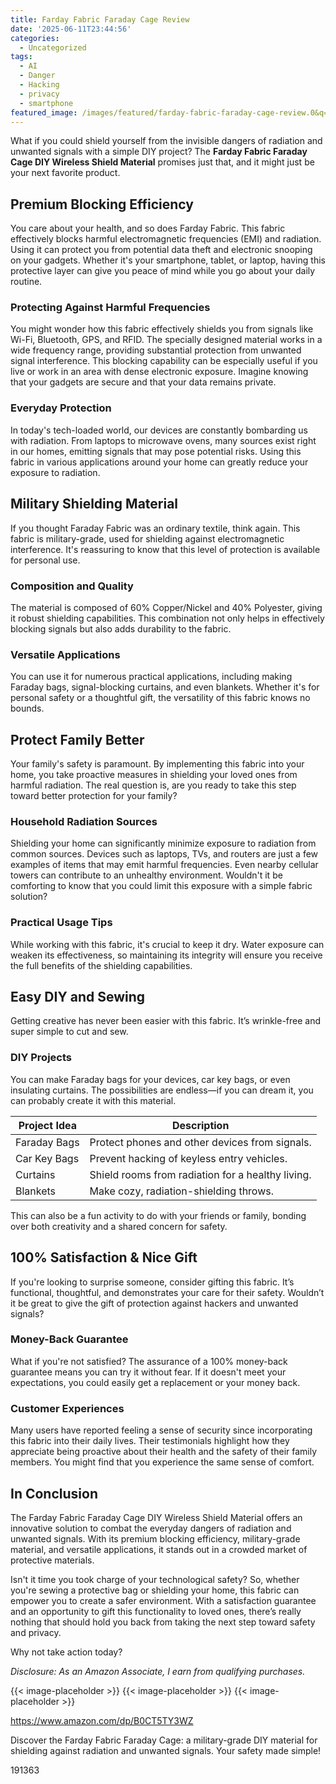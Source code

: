 ```yaml
---
title: Farday Fabric Faraday Cage Review
date: '2025-06-11T23:44:56'
categories:
  - Uncategorized
tags:
  - AI
  - Danger
  - Hacking
  - privacy
  - smartphone
featured_image: /images/featured/farday-fabric-faraday-cage-review.0&q=80&w=1080
---
```


<p>What if you could shield yourself from the invisible dangers of radiation and unwanted signals with a simple DIY project? The <strong>Farday Fabric Faraday Cage DIY Wireless Shield Material</strong> promises just that, and it might just be your next favorite product.</p> <p><a rel="nofollow" target="_blank" title="Farday Fabric Faraday Cage DIY Wireless Shield Material Military Grade Conductive Material for Radiation Reduce Signal Blocking Cellular Signal, WiFi, Bluetooth, GPS, Shields RF Signals 44X 108" href="https://www.amazon.com/dp/B0CT5TY3WZ?tag=8118903-20" style='text-decoration: none; box-shadow: none;'></a></p> <p><a rel="nofollow" target="_blank" title="See the Farday Fabric Faraday Cage DIY Wireless Shield Material Military Grade Conductive Material for Radiation Reduce Signal Blocking Cellular Signal, WiFi, Bluetooth, GPS, Shields RF Signals 44X 108 in detail." href="https://www.amazon.com/dp/B0CT5TY3WZ?tag=8118903-20" style='text-decoration: none; box-shadow: none;'></a></p> <h2>Premium Blocking Efficiency</h2> <p>You care about your health, and so does Farday Fabric. This fabric effectively blocks harmful electromagnetic frequencies (EMI) and radiation. Using it can protect you from potential data theft and electronic snooping on your gadgets. Whether it's your smartphone, tablet, or laptop, having this protective layer can give you peace of mind while you go about your daily routine.</p> <h3>Protecting Against Harmful Frequencies</h3> <p>You might wonder how this fabric effectively shields you from signals like Wi-Fi, Bluetooth, GPS, and RFID. The specially designed material works in a wide frequency range, providing substantial protection from unwanted signal interference. This blocking capability can be especially useful if you live or work in an area with dense electronic exposure. Imagine knowing that your gadgets are secure and that your data remains private.</p> <h3>Everyday Protection</h3> <p>In today's tech-loaded world, our devices are constantly bombarding us with radiation. From laptops to microwave ovens, many sources exist right in our homes, emitting signals that may pose potential risks. Using this fabric in various applications around your home can greatly reduce your exposure to radiation.</p> <h2>Military Shielding Material</h2> <p>If you thought Faraday Fabric was an ordinary textile, think again. This fabric is military-grade, used for shielding against electromagnetic interference. It's reassuring to know that this level of protection is available for personal use.</p> <h3>Composition and Quality</h3> <p>The material is composed of 60% Copper/Nickel and 40% Polyester, giving it robust shielding capabilities. This combination not only helps in effectively blocking signals but also adds durability to the fabric.</p> <h3>Versatile Applications</h3> <p>You can use it for numerous practical applications, including making Faraday bags, signal-blocking curtains, and even blankets. Whether it's for personal safety or a thoughtful gift, the versatility of this fabric knows no bounds.</p> <p><a rel="nofollow" target="_blank" title="Farday Fabric Faraday Cage DIY Wireless Shield Material Military Grade Conductive Material for Radiation Reduce Signal Blocking Cellular Signal, WiFi, Bluetooth, GPS, Shields RF Signals 44X 108" href="https://www.amazon.com/dp/B0CT5TY3WZ?tag=8118903-20" style='text-decoration: none; box-shadow: none;'></a></p> <p><a rel="nofollow" target="_blank" title="Click to view the Farday Fabric Faraday Cage DIY Wireless Shield Material Military Grade Conductive Material for Radiation Reduce Signal Blocking Cellular Signal, WiFi, Bluetooth, GPS, Shields RF Signals 44X 108." href="https://www.amazon.com/dp/B0CT5TY3WZ?tag=8118903-20" style='text-decoration: none; box-shadow: none;'></a></p> </p><p></p><p></p><p></p><p></p><p></p><p><h2>Protect Family Better</h2> <p>Your family's safety is paramount. By implementing this fabric into your home, you take proactive measures in shielding your loved ones from harmful radiation. The real question is, are you ready to take this step toward better protection for your family?</p> <h3>Household Radiation Sources</h3> <p>Shielding your home can significantly minimize exposure to radiation from common sources. Devices such as laptops, TVs, and routers are just a few examples of items that may emit harmful frequencies. Even nearby cellular towers can contribute to an unhealthy environment. Wouldn't it be comforting to know that you could limit this exposure with a simple fabric solution?</p> <h3>Practical Usage Tips</h3> <p>While working with this fabric, it's crucial to keep it dry. Water exposure can weaken its effectiveness, so maintaining its integrity will ensure you receive the full benefits of the shielding capabilities.</p> <h2>Easy DIY and Sewing</h2> <p>Getting creative has never been easier with this fabric. It’s wrinkle-free and super simple to cut and sew.</p> <h3>DIY Projects</h3> <p>You can make Faraday bags for your devices, car key bags, or even insulating curtains. The possibilities are endless—if you can dream it, you can probably create it with this material.</p> <table> <thead> <tr> <th>Project Idea</th> <th>Description</th> </tr> </thead> <tbody> <tr> <td>Faraday Bags</td> <td>Protect phones and other devices from signals.</td> </tr> <tr> <td>Car Key Bags</td> <td>Prevent hacking of keyless entry vehicles.</td> </tr> <tr> <td>Curtains</td> <td>Shield rooms from radiation for a healthy living.</td> </tr> <tr> <td>Blankets</td> <td>Make cozy, radiation-shielding throws.</td> </tr> </tbody> </table> <p>This can also be a fun activity to do with your friends or family, bonding over both creativity and a shared concern for safety.</p> <p><a rel="nofollow" target="_blank" title="Farday Fabric Faraday Cage DIY Wireless Shield Material Military Grade Conductive Material for Radiation Reduce Signal Blocking Cellular Signal, WiFi, Bluetooth, GPS, Shields RF Signals 44X 108" href="https://www.amazon.com/dp/B0CT5TY3WZ?tag=8118903-20" style='text-decoration: none; box-shadow: none;'></a></p> <h2>100% Satisfaction & Nice Gift</h2> <p>If you're looking to surprise someone, consider gifting this fabric. It’s functional, thoughtful, and demonstrates your care for their safety. Wouldn’t it be great to give the gift of protection against hackers and unwanted signals?</p> <h3>Money-Back Guarantee</h3> <p>What if you're not satisfied? The assurance of a 100% money-back guarantee means you can try it without fear. If it doesn't meet your expectations, you could easily get a replacement or your money back.</p> <h3>Customer Experiences</h3> <p>Many users have reported feeling a sense of security since incorporating this fabric into their daily lives. Their testimonials highlight how they appreciate being proactive about their health and the safety of their family members. You might find that you experience the same sense of comfort.</p> <h2>In Conclusion</h2> <p>The Farday Fabric Faraday Cage DIY Wireless Shield Material offers an innovative solution to combat the everyday dangers of radiation and unwanted signals. With its premium blocking efficiency, military-grade material, and versatile applications, it stands out in a crowded market of protective materials.</p> <p>Isn't it time you took charge of your technological safety? So, whether you're sewing a protective bag or shielding your home, this fabric can empower you to create a safer environment. With a satisfaction guarantee and an opportunity to gift this functionality to loved ones, there’s really nothing that should hold you back from taking the next step toward safety and privacy.</p> <p>Why not take action today?</p> <p><a rel="nofollow" target="_blank" title="See the Farday Fabric Faraday Cage DIY Wireless Shield Material Military Grade Conductive Material for Radiation Reduce Signal Blocking Cellular Signal, WiFi, Bluetooth, GPS, Shields RF Signals 44X 108 in detail." href="https://www.amazon.com/dp/B0CT5TY3WZ?tag=8118903-20" style='text-decoration: none; box-shadow: none;'></a></p> <p><i>Disclosure: As an Amazon Associate, I earn from qualifying purchases.</i></p>
{{< image-placeholder >}}
{{< image-placeholder >}}
{{< image-placeholder >}}




https://www.amazon.com/dp/B0CT5TY3WZ

Discover the Farday Fabric Faraday Cage: a military-grade DIY material for shielding against radiation and unwanted signals. Your safety made simple!

191363
